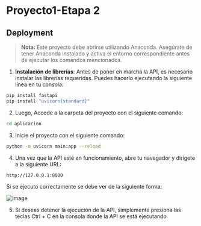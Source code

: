 # Proyecto1-Etapa 2


## Deployment

> **Nota:** Este proyecto debe abrirse utilizando Anaconda. Asegúrate de tener Anaconda instalado y activa el entorno correspondiente antes de ejecutar los comandos mencionados.


1.  **Instalación de librerías**: Antes de poner en marcha la API, es necesario instalar las librerías requeridas. Puedes hacerlo ejecutando la siguiente línea en tu consola:

```bash
pip install fastapi
pip install "uvicorn[standard]" 
```
2. Luego, Accede a la carpeta del proyecto con el siguiente comando:
```bash
cd aplicacion
```

3. Inicie el proyecto con el siguiente comando:

```bash
python -m uvicorn main:app --reload
```

4. Una vez que la API esté en funcionamiento, abre tu navegador y dirígete a la siguiente URL:
```bash
http://127.0.0.1:8000
```

Si se ejecuto correctamente se debe ver de la siguiente forma:

![image](https://github.com/user-attachments/assets/ba1be8dc-b70d-4d31-b32d-6eee170c9978)

5. Si deseas detener la ejecución de la API, simplemente presiona las teclas Ctrl + C en la consola donde la API se está ejecutando.

